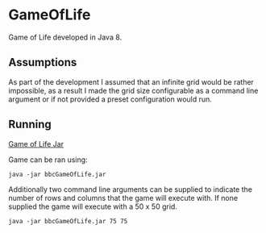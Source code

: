 # GameOfLife

Game of Life developed in Java 8.

## Assumptions
As part of the development I assumed that an infinite grid would be rather impossible, as a result I made the grid size configurable as a command line argument or if not provided a preset configuration would run.


## Running 
[Game of Life Jar](https://github.com/BenSuskins/GameOfLife/releases/tag/1.0.0)

Game can be ran using:

```
java -jar bbcGameOfLife.jar
```
Additionally two command line arguments can be supplied to indicate the number of rows and columns that the game will execute with. 
If none supplied the game will execute with a 50 x 50 grid.

```
java -jar bbcGameOfLife.jar 75 75
```
